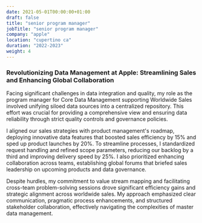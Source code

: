 ```yaml
---
date: 2021-05-01T00:00:00+01:00
draft: false
title: "senior program manager"
jobTitle: "senior program manager"
company: "apple"
location: "cupertino ca"
duration: "2022-2023"
weight: 4
---
```

### Revolutionizing Data Management at Apple: Streamlining Sales and Enhancing Global Collaboration

Facing significant challenges in data integration and quality, my role as the program manager for Core Data Management supporting Worldwide Sales involved unifying siloed data sources into a centralized repository. This effort was crucial for providing a comprehensive view and ensuring data reliability through strict quality controls and governance policies.

I aligned our sales strategies with product management's roadmap, deploying innovative data features that boosted sales efficiency by 15% and sped up product launches by 20%. To streamline processes, I standardized request handling and refined scope parameters, reducing our backlog by a third and improving delivery speed by 25%. I also prioritized enhancing collaboration across teams, establishing global forums that briefed sales leadership on upcoming products and data governance.

Despite hurdles, my commitment to value stream mapping and facilitating cross-team problem-solving sessions drove significant efficiency gains and strategic alignment across worldwide sales. My approach emphasized clear communication, pragmatic process enhancements, and structured stakeholder collaboration, effectively navigating the complexities of master data management.
